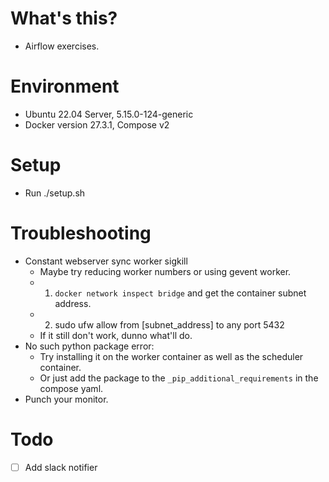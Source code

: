 # What's this?
- Airflow exercises.

# Environment
- Ubuntu 22.04 Server, 5.15.0-124-generic
- Docker version 27.3.1, Compose v2

# Setup
- Run ./setup.sh

# Troubleshooting
- Constant webserver sync worker sigkill
    - Maybe try reducing worker numbers or using gevent worker.
    - 1. `docker network inspect bridge` and get the container subnet address.
    - 2. sudo ufw allow from [subnet_address] to any port 5432
    - If it still don't work, dunno what'll do.
- No such python package error:
    - Try installing it on the worker container as well as the scheduler container.
    - Or just add the package to the `_pip_additional_requirements` in the compose yaml.
- Punch your monitor.

# Todo
- [ ] Add slack notifier